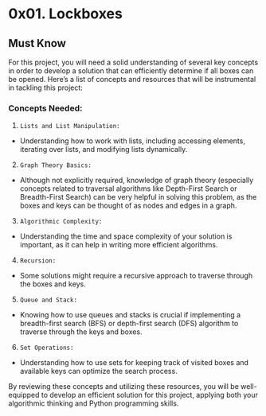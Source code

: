 # 0x01. Lockboxes

## Must Know

For this project, you will need a solid understanding of several key concepts in order to develop a solution that can efficiently determine if all boxes can be opened. Here’s a list of concepts and resources that will be instrumental in tackling this project:

### Concepts Needed:

1. `Lists and List Manipulation:`
* Understanding how to work with lists, including accessing elements, iterating over lists, and modifying lists dynamically.

2. `Graph Theory Basics:`
* Although not explicitly required, knowledge of graph theory (especially concepts related to traversal algorithms like Depth-First Search or Breadth-First Search) can be very helpful in solving this problem, as the boxes and keys can be thought of as nodes and edges in a graph.

3. `Algorithmic Complexity:`
* Understanding the time and space complexity of your solution is important, as it can help in writing more efficient algorithms.

4. `Recursion:`
* Some solutions might require a recursive approach to traverse through the boxes and keys.

5. `Queue and Stack:`
* Knowing how to use queues and stacks is crucial if implementing a breadth-first search (BFS) or depth-first search (DFS) algorithm to traverse through the keys and boxes.

6. `Set Operations:`
* Understanding how to use sets for keeping track of visited boxes and available keys can optimize the search process.

By reviewing these concepts and utilizing these resources, you will be well-equipped to develop an efficient solution for this project, applying both your algorithmic thinking and Python programming skills.
